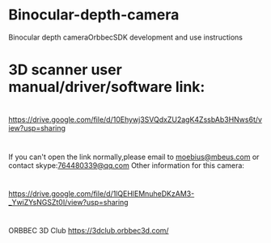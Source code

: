 # Binocular-depth-camera
Binocular depth cameraOrbbecSDK development and use instructions
#
# 3D scanner user manual/driver/software link:
#
https://drive.google.com/file/d/10Ehywj3SVQdxZU2agK4ZssbAb3HNws6t/view?usp=sharing
#
If you can't open the link normally,please email to moebius@mbeus.com or contact skype:764480339@qq.com
Other information for this camera:
#
https://drive.google.com/file/d/1lQEHlEMnuheDKzAM3-_YwiZYsNGSZt0I/view?usp=sharing

#
ORBBEC 3D Club
https://3dclub.orbbec3d.com/
